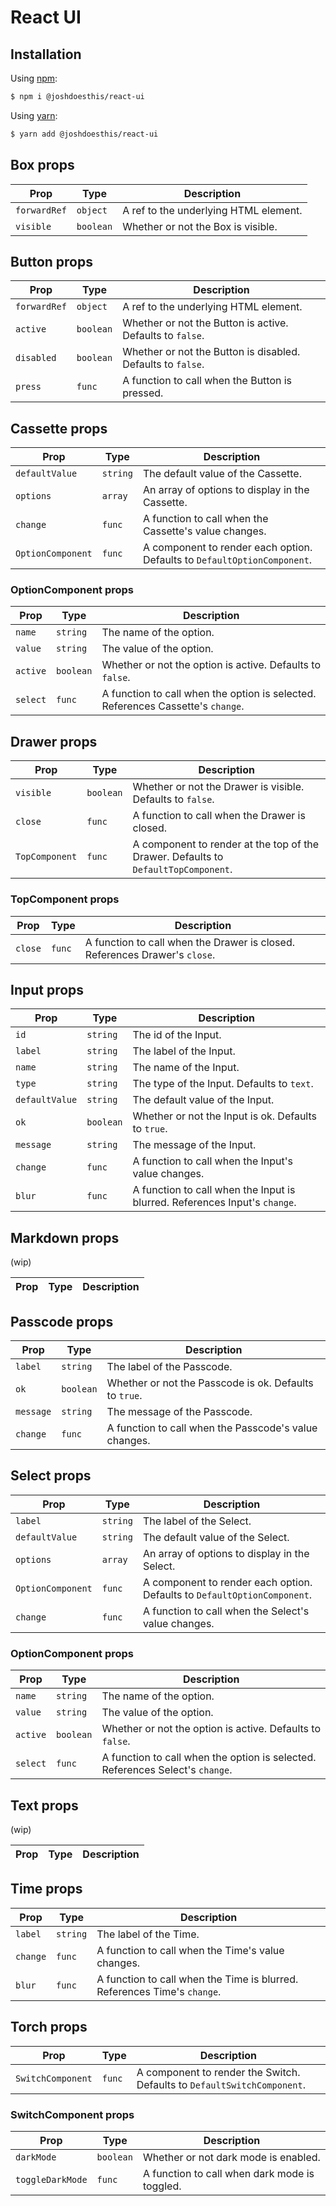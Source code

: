 # React UI

## Installation

Using [npm](https://www.npmjs.com/):

```sh
$ npm i @joshdoesthis/react-ui
```

Using [yarn](https://yarnpkg.com/):

```sh
$ yarn add @joshdoesthis/react-ui
```

## Box props

| Prop         | Type      | Description                           |
| ------------ | --------- | ------------------------------------- |
| `forwardRef` | `object`  | A ref to the underlying HTML element. |
| `visible`    | `boolean` | Whether or not the Box is visible.    |

## Button props

| Prop         | Type      | Description                                                 |
| ------------ | --------- | ----------------------------------------------------------- |
| `forwardRef` | `object`  | A ref to the underlying HTML element.                       |
| `active`     | `boolean` | Whether or not the Button is active. Defaults to `false`.   |
| `disabled`   | `boolean` | Whether or not the Button is disabled. Defaults to `false`. |
| `press`      | `func`    | A function to call when the Button is pressed.              |

## Cassette props

| Prop              | Type     | Description                                                              |
| ----------------- | -------- | ------------------------------------------------------------------------ |
| `defaultValue`    | `string` | The default value of the Cassette.                                       |
| `options`         | `array`  | An array of options to display in the Cassette.                          |
| `change`          | `func`   | A function to call when the Cassette's value changes.                    |
| `OptionComponent` | `func`   | A component to render each option. Defaults to `DefaultOptionComponent`. |

### OptionComponent props

| Prop     | Type      | Description                                                                     |
| -------- | --------- | ------------------------------------------------------------------------------- |
| `name`   | `string`  | The name of the option.                                                         |
| `value`  | `string`  | The value of the option.                                                        |
| `active` | `boolean` | Whether or not the option is active. Defaults to `false`.                       |
| `select` | `func`    | A function to call when the option is selected. References Cassette's `change`. |

## Drawer props

| Prop           | Type      | Description                                                                        |
| -------------- | --------- | ---------------------------------------------------------------------------------- |
| `visible`      | `boolean` | Whether or not the Drawer is visible. Defaults to `false`.                         |
| `close`        | `func`    | A function to call when the Drawer is closed.                                      |
| `TopComponent` | `func`    | A component to render at the top of the Drawer. Defaults to `DefaultTopComponent`. |

### TopComponent props

| Prop    | Type   | Description                                                                |
| ------- | ------ | -------------------------------------------------------------------------- |
| `close` | `func` | A function to call when the Drawer is closed. References Drawer's `close`. |

## Input props

| Prop           | Type      | Description                                                                |
| -------------- | --------- | -------------------------------------------------------------------------- |
| `id`           | `string`  | The id of the Input.                                                       |
| `label`        | `string`  | The label of the Input.                                                    |
| `name`         | `string`  | The name of the Input.                                                     |
| `type`         | `string`  | The type of the Input. Defaults to `text`.                                 |
| `defaultValue` | `string`  | The default value of the Input.                                            |
| `ok`           | `boolean` | Whether or not the Input is ok. Defaults to `true`.                        |
| `message`      | `string`  | The message of the Input.                                                  |
| `change`       | `func`    | A function to call when the Input's value changes.                         |
| `blur`         | `func`    | A function to call when the Input is blurred. References Input's `change`. |

## Markdown props

(wip)

| Prop | Type | Description |
| ---- | ---- | ----------- |

## Passcode props

| Prop      | Type      | Description                                            |
| --------- | --------- | ------------------------------------------------------ |
| `label`   | `string`  | The label of the Passcode.                             |
| `ok`      | `boolean` | Whether or not the Passcode is ok. Defaults to `true`. |
| `message` | `string`  | The message of the Passcode.                           |
| `change`  | `func`    | A function to call when the Passcode's value changes.  |

## Select props

| Prop              | Type     | Description                                                              |
| ----------------- | -------- | ------------------------------------------------------------------------ |
| `label`           | `string` | The label of the Select.                                                 |
| `defaultValue`    | `string` | The default value of the Select.                                         |
| `options`         | `array`  | An array of options to display in the Select.                            |
| `OptionComponent` | `func`   | A component to render each option. Defaults to `DefaultOptionComponent`. |
| `change`          | `func`   | A function to call when the Select's value changes.                      |

### OptionComponent props

| Prop     | Type      | Description                                                                   |
| -------- | --------- | ----------------------------------------------------------------------------- |
| `name`   | `string`  | The name of the option.                                                       |
| `value`  | `string`  | The value of the option.                                                      |
| `active` | `boolean` | Whether or not the option is active. Defaults to `false`.                     |
| `select` | `func`    | A function to call when the option is selected. References Select's `change`. |

## Text props

(wip)

| Prop | Type | Description |
| ---- | ---- | ----------- |

## Time props

| Prop     | Type     | Description                                                              |
| -------- | -------- | ------------------------------------------------------------------------ |
| `label`  | `string` | The label of the Time.                                                   |
| `change` | `func`   | A function to call when the Time's value changes.                        |
| `blur`   | `func`   | A function to call when the Time is blurred. References Time's `change`. |

## Torch props

| Prop              | Type   | Description                                                             |
| ----------------- | ------ | ----------------------------------------------------------------------- |
| `SwitchComponent` | `func` | A component to render the Switch. Defaults to `DefaultSwitchComponent`. |

### SwitchComponent props

| Prop             | Type      | Description                                   |
| ---------------- | --------- | --------------------------------------------- |
| `darkMode`       | `boolean` | Whether or not dark mode is enabled.          |
| `toggleDarkMode` | `func`    | A function to call when dark mode is toggled. |
